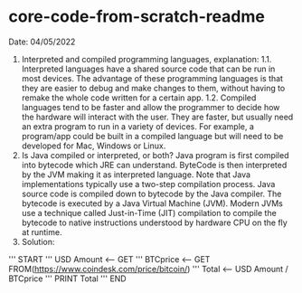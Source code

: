 # core-code-from-scratch-readme

Date: 04/05/2022
1. Interpreted and compiled programming languages, explanation: 
1.1. Interpreted languages have a shared source code that can be run in most devices. The advantage of these programming languages is that they are easier to debug and make changes to them, without having to remake the whole code written for a certain app.
1.2. Compiled languages tend to be faster and allow the programmer to decide how the hardware will interact with the user. They are faster, but usually need an extra program to run in a variety of devices. For example, a program/app could be built in a compiled language but will need to be developed for Mac, Windows or Linux.
2. Is Java compiled or interpreted, or both? Java program is first compiled into bytecode which JRE can understand. ByteCode is then interpreted by the JVM making it as interpreted language. Note that Java implementations typically use a two-step compilation process. Java source code is compiled down to bytecode by the Java compiler. The bytecode is executed by a Java Virtual Machine (JVM). Modern JVMs use a technique called Just-in-Time (JIT) compilation to compile the bytecode to native instructions understood by hardware CPU on the fly at runtime.
3. Solution:

''' START
''' USD Amount <-- GET
''' BTCprice <-- GET FROM(https://www.coindesk.com/price/bitcoin/)
''' Total <-- USD Amount / BTCprice
''' PRINT Total
''' END
